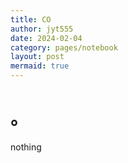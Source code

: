 ```yaml
---
title: CO
author: jyt555
date: 2024-02-04
category: pages/notebook
layout: post
mermaid: true
---
```


# 。

nothing

